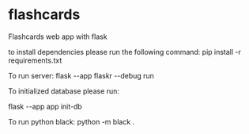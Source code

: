 # flashcards
Flashcards web app with flask

to install dependencies please run the following command:
  pip install -r requirements.txt

To run server:
  flask --app flaskr --debug run

To initialized database please run:

  flask --app app init-db

To run python black:
   python -m black .
